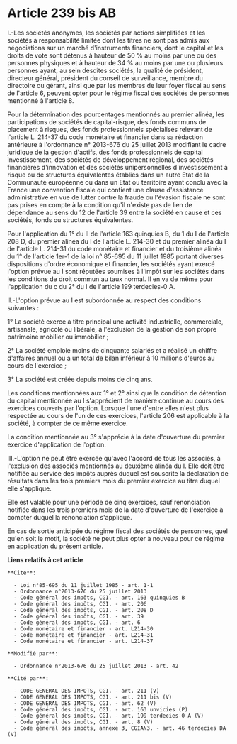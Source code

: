 # Article 239 bis AB

I.-Les sociétés anonymes, les sociétés par actions simplifiées et les sociétés à responsabilité limitée dont les titres ne
sont pas admis aux négociations sur un marché d'instruments financiers, dont le capital et les droits de vote sont détenus à
hauteur de 50 % au moins par une ou des personnes physiques et à hauteur de 34 % au moins par une ou plusieurs personnes
ayant, au sein desdites sociétés, la qualité de président, directeur général, président du conseil de surveillance, membre du
directoire ou gérant, ainsi que par les membres de leur foyer fiscal au sens de l'article 6, peuvent opter pour le régime
fiscal des sociétés de personnes mentionné à l'article 8. 

Pour la détermination des pourcentages mentionnés au premier alinéa, les participations de sociétés de capital-risque, des
fonds communs de placement à risques, des fonds professionnels spécialisés relevant de l'article L. 214-37 du code monétaire
et financier dans sa rédaction antérieure à l'ordonnance n° 2013-676 du 25 juillet 2013 modifiant le cadre juridique de la
gestion d'actifs, des fonds professionnels de capital investissement, des sociétés de développement régional, des sociétés
financières d'innovation et des sociétés unipersonnelles d'investissement à risque ou de structures équivalentes établies
dans un autre Etat de la Communauté européenne ou dans un Etat ou territoire ayant conclu avec la France une convention
fiscale qui contient une clause d'assistance administrative en vue de lutter contre la fraude ou l'évasion fiscale ne sont
pas prises en compte à la condition qu'il n'existe pas de lien de dépendance au sens du 12 de l'article 39 entre la société
en cause et ces sociétés, fonds ou structures équivalentes. 

Pour l'application du 1° du II de l'article 163 quinquies B, du 1 du I de l'article 208 D, du premier alinéa du I de
l'article L. 214-30 et du premier alinéa du I de l'article L. 214-31 du code monétaire et financier et du troisième alinéa du
1° de l'article 1er-1 de la loi n° 85-695 du 11 juillet 1985 portant diverses dispositions d'ordre économique et financier,
les sociétés ayant exercé l'option prévue au I sont réputées soumises à l'impôt sur les sociétés dans les conditions de droit
commun au taux normal. Il en va de même pour l'application du c du 2° du I de l'article 199 terdecies-0 A. 

II.-L'option prévue au I est subordonnée au respect des conditions suivantes : 

1° La société exerce à titre principal une activité industrielle, commerciale, artisanale, agricole ou libérale, à
l'exclusion de la gestion de son propre patrimoine mobilier ou immobilier ; 

2° La société emploie moins de cinquante salariés et a réalisé un chiffre d'affaires annuel ou a un total de bilan inférieur
à 10 millions d'euros au cours de l'exercice ; 

3° La société est créée depuis moins de cinq ans. 

Les conditions mentionnées aux 1° et 2° ainsi que la condition de détention du capital mentionnée au I s'apprécient de
manière continue au cours des exercices couverts par l'option. Lorsque l'une d'entre elles n'est plus respectée au cours de
l'un de ces exercices, l'article 206 est applicable à la société, à compter de ce même exercice. 

La condition mentionnée au 3° s'apprécie à la date d'ouverture du premier exercice d'application de l'option. 

III.-L'option ne peut être exercée qu'avec l'accord de tous les associés, à l'exclusion des associés mentionnés au deuxième
alinéa du I. Elle doit être notifiée au service des impôts auprès duquel est souscrite la déclaration de résultats dans les
trois premiers mois du premier exercice au titre duquel elle s'applique. 

Elle est valable pour une période de cinq exercices, sauf renonciation notifiée dans les trois premiers mois de la date
d'ouverture de l'exercice à compter duquel la renonciation s'applique. 

En cas de sortie anticipée du régime fiscal des sociétés de personnes, quel qu'en soit le motif, la société ne peut plus
opter à nouveau pour ce régime en application du présent article.

**Liens relatifs à cet article**

	**Cite**:

	  - Loi n°85-695 du 11 juillet 1985 - art. 1-1
	  - Ordonnance n°2013-676 du 25 juillet 2013
	  - Code général des impôts, CGI. - art. 163 quinquies B
	  - Code général des impôts, CGI. - art. 206
	  - Code général des impôts, CGI. - art. 208 D
	  - Code général des impôts, CGI. - art. 39
	  - Code général des impôts, CGI. - art. 6
	  - Code monétaire et financier - art. L214-30
	  - Code monétaire et financier - art. L214-31
	  - Code monétaire et financier - art. L214-37

	**Modifié par**:

	  - Ordonnance n°2013-676 du 25 juillet 2013 - art. 42

	**Cité par**:

	  - CODE GENERAL DES IMPOTS, CGI. - art. 211 (V)
	  - CODE GENERAL DES IMPOTS, CGI. - art. 211 bis (V)
	  - CODE GENERAL DES IMPOTS, CGI. - art. 62 (V)
	  - Code général des impôts, CGI. - art. 163 unvicies (P)
	  - Code général des impôts, CGI. - art. 199 terdecies-0 A (V)
	  - Code général des impôts, CGI. - art. 8 (V)
	  - Code général des impôts, annexe 3, CGIAN3. - art. 46 terdecies DA (V)
